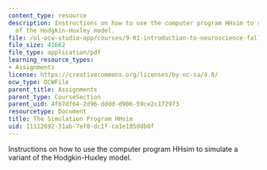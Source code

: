 ```yaml
---
content_type: resource
description: Instructions on how to use the computer program HHsim to simulate a variant
  of the Hodgkin-Huxley model.
file: /ol-ocw-studio-app/courses/9-01-introduction-to-neuroscience-fall-2007/1111269231ab7ef0dc1fca1e185ddb0f_pset1_hhsim.pdf
file_size: 41662
file_type: application/pdf
learning_resource_types:
- Assignments
license: https://creativecommons.org/licenses/by-nc-sa/4.0/
ocw_type: OCWFile
parent_title: Assignments
parent_type: CourseSection
parent_uid: 4fb7df64-2d96-dddd-d906-59ce2c172973
resourcetype: Document
title: The Simulation Program HHsim
uid: 11112692-31ab-7ef0-dc1f-ca1e185ddb0f
---
```

Instructions on how to use the computer program HHsim to simulate a variant of the Hodgkin-Huxley model.